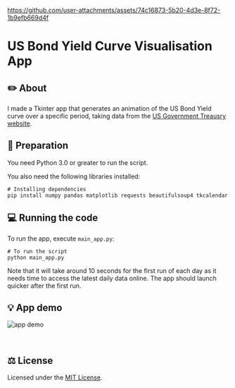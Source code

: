
https://github.com/user-attachments/assets/74c16873-5b20-4d3e-8f72-1b9efb669d4f
# US Bond Yield Curve Visualisation App

## ✏️  About

I made a Tkinter app that generates an animation of the US Bond Yield curve over a specific period, taking data from the [US Government Treausry website](https://home.treasury.gov/resource-center/data-chart-center/interest-rates/TextView?type=daily_treasury_yield_curve).
<br/>

## 🚀  Preparation
You need Python 3.0 or greater to run the script.

You also need the following libraries installed:<br/>
```
# Installing dependencies
pip install numpy pandas matplotlib requests beautifulsoup4 tkcalendar
```

## 💻  Running the code
To run the app, execute `main_app.py`:<br/>
```
# To run the script
python main_app.py
```
Note that it will take around 10 seconds for the first run of each day as it needs time to access the latest daily data online. The app should launch quicker after the first run.
<br/>

## 💡  App demo
![app demo](https://github.com/user-attachments/assets/5d41dd3d-c59d-4c62-bfd0-d2affd4ef15c)




<br/>

## ⚖️  License
Licensed under the [MIT License](https://opensource.org/license/mit).


